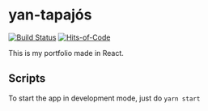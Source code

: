 # yan-tapajós
[![Build Status](https://travis-ci.com/yanBrandao/yan-tapajos.svg?branch=master)](https://travis-ci.com/yanBrandao/yan-tapajos) [![Hits-of-Code](https://hitsofcode.com/github/yanBrandao/yan-tapajos)](https://hitsofcode.com/view/github/yanBrandao/yan-tapajos)


This is my portfolio made in React.

## Scripts

To start the app in development mode, just do `yarn start`